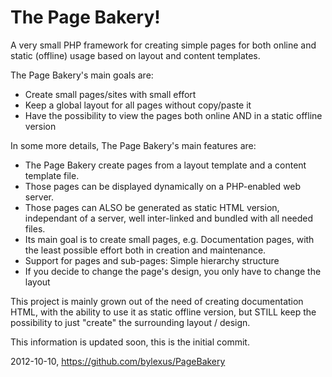 The Page Bakery!
================

A very small PHP framework for creating simple pages for both online and static (offline) usage based on layout and content templates.

The Page Bakery's main goals are:
* Create small pages/sites with small effort
* Keep a global layout for all pages without copy/paste it
* Have the possibility to view the pages both online AND in a static offline version

In some more details, The Page Bakery's main features are:
* The Page Bakery create pages from a layout template and a content template file.
* Those pages can be displayed dynamically on a PHP-enabled web server.
* Those pages can ALSO be generated as static HTML version, independant of a server,
  well inter-linked and bundled with all needed files.
* Its main goal is to create small pages, e.g. Documentation pages, with
  the least possible effort both in creation and maintenance.
* Support for pages and sub-pages: Simple hierarchy structure
* If you decide to change the page's design, you only have to change the layout

This project is mainly grown out of the need of creating documentation HTML,
with the ability to use it as static offline version, but STILL keep the possibility
to just "create" the surrounding layout / design.

This information is updated soon, this is the initial commit.

2012-10-10, https://github.com/bylexus/PageBakery